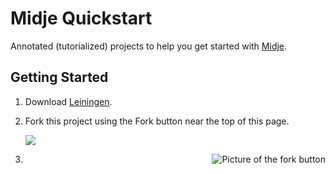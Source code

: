 Midje Quickstart
================

Annotated (tutorialized) projects to help you get started
with [Midje](https://github.com/marick/Midje).

Getting Started
------------

1.  Download [Leiningen](https://github.com/technomancy/leiningen).

2.  Fork this project using the Fork button near the top of
    this page.

    <img
    src="https://github.com/marick/Midje-quickstart/tree/master/images/fork.png"/>

    <img
    src="https://github.com/downloads/marick/Midje-quickstart/fork.png"
    alt="Picture of the fork button" title="Fork button" align="right"
     /> 

3. 


